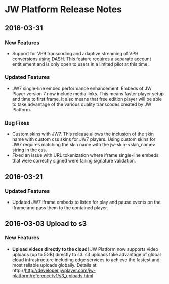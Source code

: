 # JW Platform Release Notes

<!--
Template for future releases, copypasta me below

## 2016-XX-XX

### New Features
- foo
- Bar
- Cat
### Updated Features
- foo
- Bar
- Cat
### Bug Fixes
- foo
- Bar
- Cat
### Known Issues
- foo
- Bar
- Cat

-->

## 2016-03-31

### New Features
- Support for VP9 transcoding and adaptive streaming of VP9 conversions using DASH. This feature requires a separate account entitlement and is only open to users in a limited pilot at this time.
### Updated Features
- JW7 single-line embed performance enhancement. Embeds of JW Player version 7 now include media links. This means faster player setup and time to first frame. It also means that free edition player will be able to take advantage of the various quality transcodes created by JW Platform.
### Bug Fixes
- Custom skins with JW7. This release allows the inclusion of the skin name with custom css skins for JW7 players. Using custom skins for JW7 requires matching the skin name with the jw-skin-<skin_name> string in the css.
- Fixed an issue with URL tokenization where iframe single-line embeds that were correctly signed were failing signature validation.


## 2016-03-21

### Updated Features
- Updated JW7 iframe embeds to listen for play and pause events on the iframe and pass them to the contained player.



## 2016-03-03 Upload to s3

### New Features
- **Upload videos directly to the cloud!** JW Platform now supports video uploads (up to 5GB) directly to s3. s3 uploads take advantage of global cloud infrastructure including edge services to achieve the fastest and most reliable uploads globally. Details at: http://http://developer.jwplayer.com/jw-platform/reference/v1/s3_uploads.html
